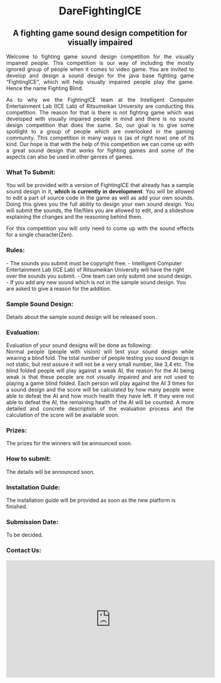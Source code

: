 <div align="center" ><h1>DareFightingICE </h1></div>
<div align="center"><b><h2>A fighting game sound design competition for visually impaired</h2></b></div>
<div align="justify">
Welcome to fighting game sound design competition for the visually impaired people. This competition is our way of including the mostly ignored group of people when it comes to video game. You are invited to develop and design a sound design for the java base fighting game “FightingICE”, which will help visually impaired people play the game. Hence the name Fighting Blind. 

As to why we the FightingICE team at the Intelligent Computer Entertainment Lab (ICE Lab) of Ritsumeikan University are conducting this competition. The reason for that is there is not fighting game which was developed with visually impaired people in mind and there is no sound design competition that does the same. So, our goal is to give some spotlight to a group of people which are overlooked in the gaming community. This competition in many ways is (as of right now) one of its kind. Our hope is that with the help of this competition we can come up with a great sound design that works for fighting games and some of the aspects can also be used in other genres of games.</div>

<h3>What To Submit:</h3>
<div align="justify">
You will be provided with a version of FightingICE that already has a sample sound design in it, <b>which is currently in development</b>. You will be allowed to edit a part of source code in the game as well as add your own sounds. Doing this gives you the full ability to design your own sound design. You will submit the sounds, the file/files you are allowed to edit, and a slideshow explaining the changes and the reasoning behind them.

For this competition you will only need to come up with the sound effects for a single character(Zen).
</div>

<h3>Rules:</h3>
- The sounds you submit must be copyright free.
- Intelligent Computer Entertainment Lab (ICE Lab) of Ritsumeikan University will have the right over the sounds you submit.
- One team can only submit one sound design.
- If you add any new sound which is not in the sample sound design. You are asked to give a reason for the addition.

<h3>Sample Sound Design:</h3>
Details about the sample sound design will be released soon.

<h3>Evaluation:</h3>
Evaluation of your sound designs will be done as following:
<div align="justify">
Normal people (people with vision) will test your sound design while wearing a blind fold. The total number of people testing you sound design is not static, but rest assure it will not be a very small number, like 3,4 etc. The blind folded people will play against a weak AI, the reason for the AI being weak is that these people are not visually impaired and are not used to playing a game blind folded. Each person will play against the AI 3 times for a sound design and the score will be calculated by how many people were able to defeat the AI and how much health they have left. If they were not able to defeat the AI, the remaining health of the AI will be counted. A more detailed and concrete description of the evaluation process and the calculation of the score will be available soon.</div>

<h3>Prizes:</h3>
The prizes for the winners will be announced soon.
<h3>How to submit:</h3>
The details will be announced soon.
<h3>Installation Guide:</h3>
The installation guide will be provided as soon as the new platform is finished.
<h3>Submission Date:</h3>
To be decided.
<h3>Contact Us:</h3>

<iframe id="video" width="560" height="315" src="https://www.youtube.com/embed/LgWX2sPZQsE/" frameborder="0" allow="autoplay; encrypted-media" allowfullscreen=""></iframe>


